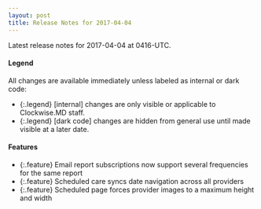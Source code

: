 ```yaml
---
layout: post
title: Release Notes for 2017-04-04
---
```


Latest release notes for 2017-04-04 at 0416-UTC.

<div class='legend' markdown='1'>

#### Legend

All changes are available immediately unless labeled as internal or dark code:

- {:.legend} [internal] changes are only visible or applicable to Clockwise.MD staff.
- {:.legend} [dark code] changes are hidden from general use until made visible at a later date.

</div>

<div class='features' markdown='1'>

#### Features

- {:.feature} Email report subscriptions now support several frequencies for the same report 
- {:.feature} Scheduled care syncs date navigation across all providers
- {:.feature} Scheduled page forces provider images to a maximum height and width

</div>

